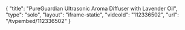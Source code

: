 {
    "title": "PureGuardian Ultrasonic Aroma Diffuser with Lavender Oil",
    "type": "solo",
    "layout": "iframe-static",
    "videoId": "112336502",
    "url": "\/tvpembed\/112336502"
}